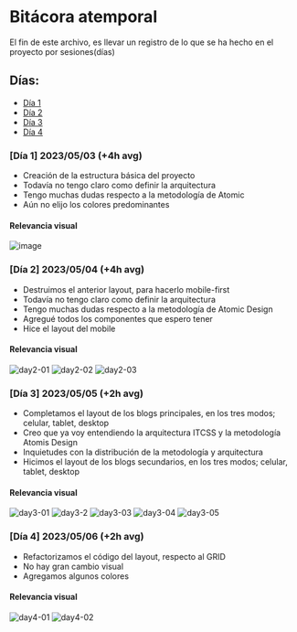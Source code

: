 # Bitácora atemporal
El fin de este archivo, es llevar un registro de lo que se ha hecho en el proyecto por sesiones(días)

## Días:

- [Día 1](https://github.com/MrRedu/blog/blob/main/atemporal-bit%C3%A1cora.md#d%C3%ADa-1-20230503-4h-avg)
- [Día 2](https://github.com/MrRedu/blog/blob/main/atemporal-bit%C3%A1cora.md#d%C3%ADa-2-20230504-4h-avg)
- [Día 3](https://github.com/MrRedu/blog/blob/main/atemporal-bit%C3%A1cora.md#d%C3%ADa-3-20230505-2h-avg)
- [Día 4](https://github.com/MrRedu/blog/blob/main/atemporal-bit%C3%A1cora.md#d%C3%ADa-3-20230506-2h-avg)


### [Día 1] 2023/05/03 (+4h avg)
- Creación de la estructura básica del proyecto
- Todavía no tengo claro como definir la arquitectura
- Tengo muchas dudas respecto a la metodología de Atomic 
- Aún no elijo los colores predominantes
#### Relevancia visual
![image](https://user-images.githubusercontent.com/73679190/236128470-63e81b35-abad-4f7d-91cc-c3cf747c3273.png)

### [Día 2] 2023/05/04 (+4h avg)
- Destruimos el anterior layout, para hacerlo mobile-first
- Todavía no tengo claro como definir la arquitectura
- Tengo muchas dudas respecto a la metodología de Atomic Design
- Agregué todos los componentes que espero tener
- Hice el layout del mobile
#### Relevancia visual
![day2-01](https://user-images.githubusercontent.com/73679190/236380009-4efd0da6-e6df-4e7d-9592-2c5ee3ece4b5.png)
![day2-02](https://user-images.githubusercontent.com/73679190/236380096-c3864d5b-e737-46f8-8583-e19b109a5aee.png)
![day2-03](https://user-images.githubusercontent.com/73679190/236380132-fab3bdca-6f5e-46ba-8b19-9e8e32854246.png)

### [Día 3] 2023/05/05 (+2h avg)
- Completamos el layout de los blogs principales, en los tres modos; celular, tablet, desktop
- Creo que ya voy entendiendo la arquitectura ITCSS y la metodología Atomis Design
- Inquietudes con la distribución de la metodología y arquitectura
- Hicimos el layout de los blogs secundarios, en los tres modos; celular, tablet, desktop

#### Relevancia visual
![day3-01](https://user-images.githubusercontent.com/73679190/236591229-b79dd274-dc45-4193-9f5c-e17dfe8c4f12.png)
![day3-2](https://user-images.githubusercontent.com/73679190/236591337-d7460949-458a-454b-a344-24fcdb0a4477.png)
![day3-03](https://user-images.githubusercontent.com/73679190/236591338-aef645fd-fccb-4206-99e4-975c40695c2f.png)
![day3-04](https://user-images.githubusercontent.com/73679190/236591339-933fb3a1-89b9-4d08-b8d4-9851e7f2927e.png)
![day3-05](https://user-images.githubusercontent.com/73679190/236591340-1b88066d-5a9c-4db0-ba6c-29c12e13c0a9.png)

### [Día 4] 2023/05/06 (+2h avg)
- Refactorizamos el código del layout, respecto al GRID
- No hay gran cambio visual
- Agregamos algunos colores

#### Relevancia visual
![day4-01](https://user-images.githubusercontent.com/73679190/236654315-5d05c5c7-31ab-4579-a775-82068134227d.png)
![day4-02](https://user-images.githubusercontent.com/73679190/236654313-f3a03464-46f4-45e6-89d2-693715273cf1.png)

